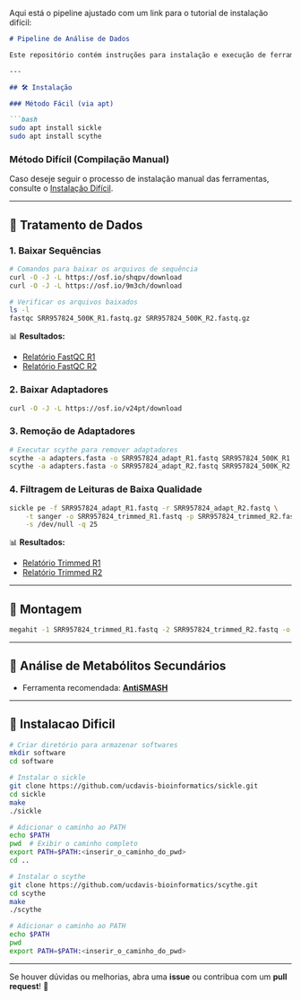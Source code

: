 Aqui está o pipeline ajustado com um link para o tutorial de instalação difícil:

```markdown
# Pipeline de Análise de Dados

Este repositório contém instruções para instalação e execução de ferramentas bioinformáticas como **sickle** e **scythe**, bem como o processamento de dados de sequenciamento.

---

## 🛠️ Instalação

### Método Fácil (via apt)

```bash
sudo apt install sickle
sudo apt install scythe
```

### Método Difícil (Compilação Manual)

Caso deseje seguir o processo de instalação manual das ferramentas, consulte o [Instalação Difícil](#instalacao-dificil).


---

## 📁 Tratamento de Dados

### 1. Baixar Sequências

```bash
# Comandos para baixar os arquivos de sequência
curl -O -J -L https://osf.io/shqpv/download
curl -O -J -L https://osf.io/9m3ch/download

# Verificar os arquivos baixados
ls -l
fastqc SRR957824_500K_R1.fastq.gz SRR957824_500K_R2.fastq.gz
```

📊 **Resultados:**
- [Relatório FastQC R1](https://www.hadriengourle.com/tutorials/data/fastqc/SRR957824_500K_R1_fastqc.html)
- [Relatório FastQC R2](https://www.hadriengourle.com/tutorials/data/fastqc/SRR957824_500K_R2_fastqc.html)

### 2. Baixar Adaptadores

```bash
curl -O -J -L https://osf.io/v24pt/download
```

### 3. Remoção de Adaptadores

```bash
# Executar scythe para remover adaptadores
scythe -a adapters.fasta -o SRR957824_adapt_R1.fastq SRR957824_500K_R1.fastq.gz
scythe -a adapters.fasta -o SRR957824_adapt_R2.fastq SRR957824_500K_R2.fastq.gz
```

### 4. Filtragem de Leituras de Baixa Qualidade

```bash
sickle pe -f SRR957824_adapt_R1.fastq -r SRR957824_adapt_R2.fastq \
    -t sanger -o SRR957824_trimmed_R1.fastq -p SRR957824_trimmed_R2.fastq \
    -s /dev/null -q 25
```

📊 **Resultados:**
- [Relatório Trimmed R1](https://www.hadriengourle.com/tutorials/data/fastqc/SRR957824_trimmed_R1_fastqc.html)
- [Relatório Trimmed R2](https://www.hadriengourle.com/tutorials/data/fastqc/SRR957824_trimmed_R2_fastqc.html)

---

## 🧬 Montagem

```bash
megahit -1 SRR957824_trimmed_R1.fastq -2 SRR957824_trimmed_R2.fastq -o assemble.fasta
```

---

## 🔬 Análise de Metabólitos Secundários

- Ferramenta recomendada: [**AntiSMASH**](https://antismash.secondarymetabolites.org)

---

## 🔗 Instalacao Dificil

```bash
# Criar diretório para armazenar softwares
mkdir software
cd software

# Instalar o sickle
git clone https://github.com/ucdavis-bioinformatics/sickle.git
cd sickle
make
./sickle

# Adicionar o caminho ao PATH
echo $PATH
pwd  # Exibir o caminho completo
export PATH=$PATH:<inserir_o_caminho_do_pwd>
cd ..

# Instalar o scythe
git clone https://github.com/ucdavis-bioinformatics/scythe.git
cd scythe
make
./scythe

# Adicionar o caminho ao PATH
echo $PATH
pwd
export PATH=$PATH:<inserir_o_caminho_do_pwd>
```

---

Se houver dúvidas ou melhorias, abra uma **issue** ou contribua com um **pull request**! 🚀
```

